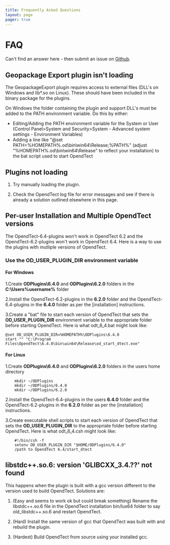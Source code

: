 ```yaml
---
title: Frequently Asked Questions
layout: page 
pager: true
---
```

# FAQ
Can't find an answer here - then submit an issue on [Github](https://github.com/waynegm/OpendTect-Plugins/issues).

## Geopackage Export plugin isn't loading

The GeopackageExport plugin  requires access to external files (DLL's on Windows and lib*.so on Linux). These should have been included in the binary package for the plugins.

On Windows the folder containing the plugin and support DLL's must be added to the PATH environment variable. Do this by either:

- Editing/Adding the PATH environment variable for the System or User (Control Panel>System and Security>System - Advanced system settings - Environment Variables)
- Adding a line like "@set PATH=%HOMEPATH%.od\bin\win64\Release;%PATH%" (adjust "%HOMEPATH%.od\bin\win64\Release" to reflect your installation) to the bat script used to start OpendTect

## Plugins not loading

1. Try manually loading the plugin.

2. Check the OpendTect log file for error messages and see if there is already a solution outlined elsewhere in this page.


## Per-user Installation and Multiple OpendTect versions

The OpendTect-6.4-plugins won't work in OpendTect 6.2 and the OpendTect-6.2-plugins won't work in OpendTect 6.4. Here is a way to use the plugins with mutliple versions of OpendTect.

### Use the OD_USER_PLUGIN_DIR environment variable

#### For Windows
1.Create __ODPlugins\6.4.0__ and __ODPlugins\6.2.0__ folders in the __C:\Users\%username%__ folder

2.Install the OpendTect-6.2-plugins in the __6.2.0__ folder and the OpendTect-6.4-plugins in the __6.4.0__ folder as per the [installation] instructions.

3.Create a "bat" file to start each version of OpendTect that sets the __OD_USER_PLUGIN_DIR__ environment variable to the appropriate folder before starting OpendTect. Here is what odt_6_4.bat might look like:
```
@set OD_USER_PLUGIN_DIR=%HOMEPATH%\ODPlugins\6.4.0
start "" "C:\Program Files\OpendTect\6.4.0\bin\win64\Release\od_start_dtect.exe"
```

#### For Linux
1.Create __ODPlugins\6.4.0__ and __ODPlugins\6.2.0__ folders in the users home directory
```
	mkdir ~/ODPlugins
	mkdir ~/ODPlugins/6.4.0 
	mkdir ~/ODPlugins/6.2.0 
```

2.Install the OpendTect-6.4-plugins in the users __6.4.0__ folder and the OpendTect-6.2-plugins in the __6.2.0__ folder as per the [installation] instructions.

3.Create executable shell scripts to start each version of OpendTect that sets the __OD_USER_PLUGIN_DIR__ to the appropriate folder before starting OpendTect. Here is what odt_6_4.csh might look like:
```
	#!/bin/csh -f
	setenv OD_USER_PLUGIN_DIR "$HOME/ODPlugins/6.4.0"
	/path to OpendTect 6.4/start_dtect
```

## libstdc++.so.6: version 'GLIBCXX_3.4.??' not found

This happens when the plugin is built with a gcc version different to the version used to build OpendTect. Solutions are: 

1. (Easy and seems to work ok but could break something) Rename the libstdc++.so.6 file in the OpendTect installation bin/lux64 folder to say old_libstdc++.so.6 and restart OpendTect.

2. (Hard) Install the same version of gcc that OpendTect was built with and rebuild the plugin.

3. (Hardest) Build OpendTect from source using your installed gcc.

